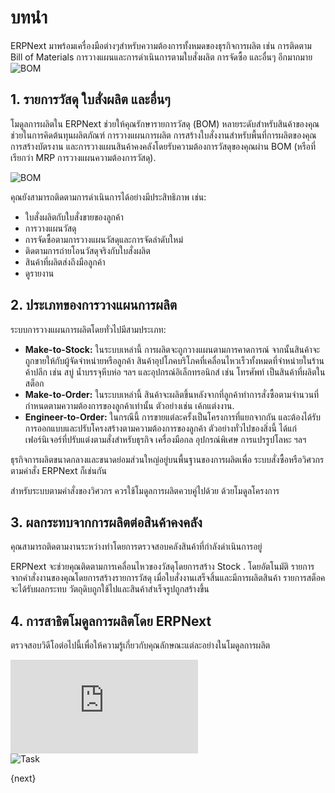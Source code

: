 <!-- add-breadcrumbs -->
# บทนำ
ERPNext มาพร้อมเครื่องมือต่างๆสำหรับความต้องการทั้งหมดของธุรกิจการผลิต เช่น การติดตาม Bill of Materials การวางแผนและการดำเนินการตามใบสั่งผลิต การจัดซื้อ และอื่นๆ อีกมากมาย
<img class="screenshot" alt="BOM" src="{{docs_base_url}}/assets/img/manufacturing/BOM-hero.png">

## 1. รายการวัสดุ ใบสั่งผลิต และอื่นๆ

โมดูลการผลิตใน ERPNext ช่วยให้คุณรักษารายการวัสดุ (BOM) หลายระดับสำหรับสินค้าของคุณ ช่วยในการคิดต้นทุนผลิตภัณฑ์ การวางแผนการผลิต การสร้างใบสั่งงานสำหรับพื้นที่การผลิตของคุณ การสร้างบัตรงาน และการวางแผนสินค้าคงคลังโดยรับความต้องการวัสดุของคุณผ่าน BOM (หรือที่เรียกว่า MRP การวางแผนความต้องการวัสดุ).

<img class="screenshot" alt="BOM" src="{{docs_base_url}}/assets/img/manufacturing/manufacturing-hero.png">

คุณยังสามารถติดตามการดำเนินการได้อย่างมีประสิทธิภาพ เช่น:

* ใบสั่งผลิตกับใบสั่งขายของลูกค้า
* การวางแผนวัสดุ
* การจัดซื้อตามการวางแผนวัสดุและการจัดลำดับใหม่
* ติดตามการถ่ายโอนวัสดุจริงกับใบสั่งผลิต
* สินค้าที่ผลิตส่งถึงมือลูกค้า
* ดูรายงาน

## 2. ประเภทของการวางแผนการผลิต

ระบบการวางแผนการผลิตโดยทั่วไปมีสามประเภท:

 * __Make-to-Stock:__ ในระบบเหล่านี้ การผลิตจะถูกวางแผนตามการคาดการณ์ จากนั้นสินค้าจะถูกขายให้กับผู้จัดจำหน่ายหรือลูกค้า สินค้าอุปโภคบริโภคที่เคลื่อนไหวเร็วทั้งหมดที่จำหน่ายในร้านค้าปลีก เช่น สบู่ น้ำบรรจุหีบห่อ ฯลฯ และอุปกรณ์อิเล็กทรอนิกส์ เช่น โทรศัพท์ เป็นสินค้าที่ผลิตในสต็อก
 * __Make-to-Order:__ ในระบบเหล่านี้ สินค้าจะผลิตขึ้นหลังจากที่ลูกค้าทำการสั่งซื้อตามจำนวนที่กำหนดตามความต้องการของลูกค้าเท่านั้น ตัวอย่างเช่น เค้กแต่งงาน.
 * __Engineer-to-Order:__ ในกรณีนี้ การขายแต่ละครั้งเป็นโครงการที่แยกจากกัน และต้องได้รับการออกแบบและปรับโครงสร้างตามความต้องการของลูกค้า ตัวอย่างทั่วไปของสิ่งนี้ ได้แก่ เฟอร์นิเจอร์ที่ปรับแต่งตามสั่งสำหรับธุรกิจ เครื่องมือกล อุปกรณ์พิเศษ การแปรรูปโลหะ ฯลฯ

ธุรกิจการผลิตขนาดกลางและขนาดย่อมส่วนใหญ่อยู่บนพื้นฐานของการผลิตเพื่อ
ระบบสั่งซื้อหรือวิศวกรตามคำสั่ง ERPNext ก็เช่นกัน

สำหรับระบบตามคำสั่งของวิศวกร ควรใช้โมดูลการผลิตควบคู่ไปด้วย
ด้วยโมดูลโครงการ

## 3. ผลกระทบจากการผลิตต่อสินค้าคงคลัง

คุณสามารถติดตามงานระหว่างทำโดยการตรวจสอบคลังสินค้าที่กำลังดำเนินการอยู่

ERPNext จะช่วยคุณติดตามการเคลื่อนไหวของวัสดุโดยการสร้าง Stock . โดยอัตโนมัติ
รายการจากคำสั่งงานของคุณโดยการสร้างรายการวัสดุ เมื่อใบสั่งงานเสร็จสิ้นและมีการผลิตสินค้า รายการสต็อคจะได้รับผลกระทบ วัตถุดิบถูกใช้ไปและสินค้าสำเร็จรูปถูกสร้างขึ้น

## 4. การสาธิตโมดูลการผลิตโดย ERPNext

ตรวจสอบวิดีโอต่อไปนี้เพื่อให้ความรู้เกี่ยวกับคุณลักษณะแต่ละอย่างในโมดูลการผลิต

<div class="embed-container">
 <iframe src="https://www.youtube.com/embed/xE74wdQU5cc" frameborder="0" allow="autoplay; encrypted-media" allowfullscreen></iframe>
</div>

<img class="screenshot" alt="Task" src="{{docs_base_url}}/assets/img/manufacturing/manufacturing.png">

{next}
